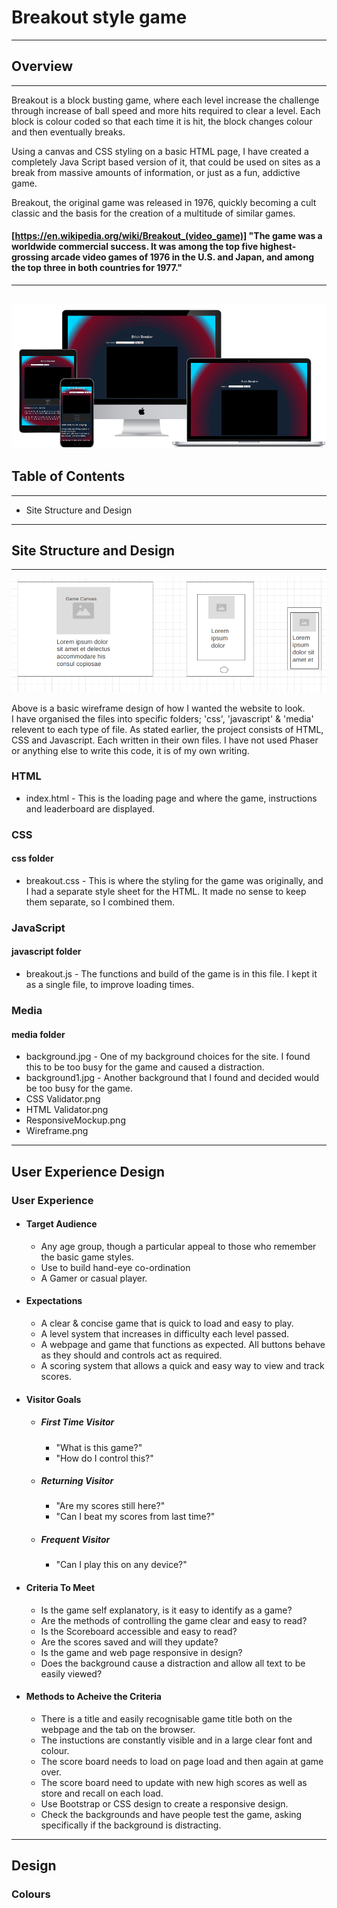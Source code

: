 # Breakout style game
---
## Overview
---
Breakout is a block busting game, where each level increase the challenge through increase of ball speed and more hits required to clear a level.
Each block is colour coded so that each time it is hit, the block changes colour and then eventually breaks.

Using a canvas and CSS styling on a basic HTML page, I have created a completely Java Script based version of it, that could be used on sites as a break from massive amounts of information, or just as a fun, addictive game.

Breakout, the original game was released in 1976, quickly becoming a cult classic and the basis for the creation of a multitude of similar games.

#### [https://en.wikipedia.org/wiki/Breakout_(video_game)] "The game was a worldwide commercial success. It was among the top five highest-grossing arcade video games of 1976 in the U.S. and Japan, and among the top three in both countries for 1977."
---
![responsive website](media/ResponsiveMockup.png "Mock-up of the responsive website")
---
## Table of Contents
---

- Site Structure and Design

---
## Site Structure and Design
---
![wireframe of site](media/Wireframe.png "Wireframe image of the layout of the site, on 3 screen sizes")

Above is a basic wireframe design of how I wanted the website to look.  
I have organised the files into specific folders; 'css', 'javascript' & 'media' relevent to each type of file. As stated earlier, the project consists of HTML, CSS and Javascript.  Each written in their own files.  I have not used Phaser or anything else to write this code, it is of my own writing.  

### HTML

- index.html - This is the loading page and where the game, instructions and leaderboard are displayed.

### CSS
  #### css folder
- breakout.css - This is where the styling for the game was originally, and I had a separate style sheet for the HTML.  It made no sense to keep them separate, so I combined them.

### JavaScript
  #### javascript folder
- breakout.js - The functions and build of the game is in this file.  I kept it as a single file, to improve loading times.

### Media
  #### media folder
- background.jpg - One of my background choices for the site.  I found this to be too busy for the game and caused a distraction.
- background1.jpg - Another background that I found and decided would be too busy for the game.
- CSS Validator.png
- HTML Validator.png
- ResponsiveMockup.png
- Wireframe.png

---
## User Experience Design

### User Experience
- #### Target Audience
  - Any age group, though a particular appeal to those who remember the basic game styles.
  - Use to build hand-eye co-ordination
  - A Gamer or casual player.

- #### Expectations
  - A clear & concise game that is quick to load and easy to play.
  - A level system that increases in difficulty each level passed.
  - A webpage and game that functions as expected.  All buttons behave as they should and controls act as required.
  - A scoring system that allows a quick and easy way to view and track scores.

- #### Visitor Goals
  - ##### First Time Visitor
    - "What is this game?"
    - "How do I control this?"
  
  - ##### Returning Visitor
    - "Are my scores still here?"
    - "Can I beat my scores from last time?"
  
  - ##### Frequent Visitor
    - "Can I play this on any device?"

- #### Criteria To Meet
  - Is the game self explanatory, is it easy to identify as a game?
  - Are the methods of controlling the game clear and easy to read?
  - Is the Scoreboard accessible and easy to read?
  - Are the scores saved and will they update?
  - Is the game and web page responsive in design?
  - Does the background cause a distraction and allow all text to be easily viewed?

- #### Methods to Acheive the Criteria
  - There is a title and easily recognisable game title both on the webpage and the tab on the browser.
  - The instuctions are constantly visible and in a large clear font and colour.
  - The score board needs to load on page load and then again at game over.
  - The score board need to update with new high scores as well as store and recall on each load.
  - Use Bootstrap or CSS design to create a responsive design.
  - Check the backgrounds and have people test the game, asking specifically if the background is distracting.

---
## Design
### Colours
